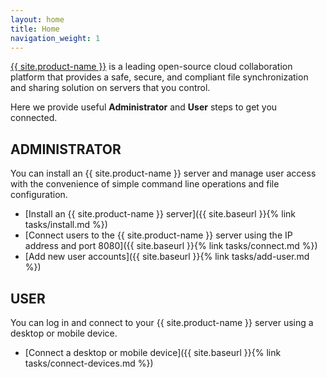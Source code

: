 ```yaml
---
layout: home
title: Home
navigation_weight: 1
---
```

[{{ site.product-name }}](https://owncloud.org/) is a leading open-source cloud collaboration platform that provides a safe, secure, and compliant file synchronization and sharing solution on servers that you control.

Here we provide useful **Administrator** and **User** steps to get you connected.

## ADMINISTRATOR
You can install an {{ site.product-name }} server and manage user access with the convenience of simple command line operations and file configuration.

- [Install an {{ site.product-name }} server]({{ site.baseurl }}{% link tasks/install.md %})
- [Connect users to the {{ site.product-name }} server using the IP address and port 8080]({{ site.baseurl }}{% link tasks/connect.md %})
- [Add new user accounts]({{ site.baseurl }}{% link tasks/add-user.md %})

## USER
You can log in and connect to your {{ site.product-name }} server using a desktop or mobile device.
- [Connect a desktop or mobile device]({{ site.baseurl }}{% link tasks/connect-devices.md %})
